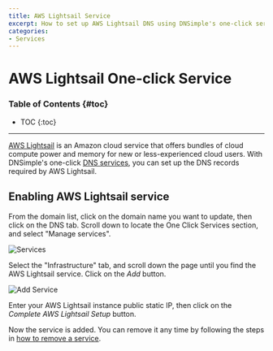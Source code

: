 ```yaml
---
title: AWS Lightsail Service
excerpt: How to set up AWS Lightsail DNS using DNSimple's one-click service.
categories:
- Services
---
```


# AWS Lightsail One-click Service

### Table of Contents {#toc}

* TOC
{:toc}

---

[AWS Lightsail](https://aws.amazon.com/lightsail/) is an Amazon cloud service that offers bundles of cloud compute power and memory for new or less-experienced cloud users. With DNSimple's one-click [DNS services](/categories/services/), you can set up the DNS records required by AWS Lightsail.


## Enabling AWS Lightsail service

From the domain list, click on the domain name you want to update, then click on the DNS tab. Scroll down to locate the One Click Services section, and select "Manage services".

![Services](/files/services-dns-page-add.png)

Select the "Infrastructure" tab, and scroll down the page until you find the AWS Lightsail service. Click on the *Add* button.

![Add Service](/files/services-amazon-lightsail.png)

Enter your AWS Lightsail instance public static IP, then click on the *Complete AWS Lightsail Setup* button.

Now the service is added. You can remove it any time by following the steps in [how to remove a service](/articles/services/#removing-services).
